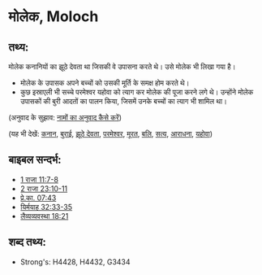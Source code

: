 # मोलेक, Moloch #

## तथ्य: ##

मोलेक कनानियों का झूठे देवता था जिसकी वे उपासना करते थे। उसे मोलेक भी लिखा गया है।

* मोलेक के उपासक अपने बच्चों को उसकी मूर्ति के समक्ष होम करते थे।
* कुछ इस्राएली भी सच्चे परमेश्वर यहोवा को त्याग कर मोलेक की पूजा करने लगे थे। उन्होंने मोलेक उपासकों की बुरी आदतों का पालन किया, जिसमें उनके बच्चों का त्याग भी शामिल था।

(अनुवाद के सुझाव: [नामों का अनुवाद कैसे करें](rc://hi/ta/man/translate/translate-names))

(यह भी देखें: [कनान](../names/canaan.md), [बुराई](../kt/evil.md), [झूठे देवता](../kt/falsegod.md), [परमेश्वर](../kt/god.md), [मूरत](../other/idol.md), [बलि](../other/sacrifice.md), [सत्य](../kt/true.md), [आराधना](../kt/worship.md), [यहोवा](../kt/yahweh.md))

## बाइबल सन्दर्भ: ##

* [1 राजा 11:7-8](rc://hi/tn/help/1ki/11/07)
* [2 राजा 23:10-11](rc://hi/tn/help/2ki/23/10)
* [प्रे.का. 07:43](rc://hi/tn/help/act/07/43)
* [यिर्मयाह 32:33-35](rc://hi/tn/help/jer/32/33)
* [लैव्यव्यवस्था 18:21](rc://hi/tn/help/lev/18/21)

## शब्द तथ्य: ##

* Strong's: H4428, H4432, G3434
